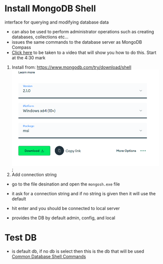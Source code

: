 # Install MongoDB Shell
interface for querying and modifying database data
- can also be used to perform administrator operations such as creating databases, collections etc...
- issues the same commands to the database server as MongoDB Compass
- [Click here](https://www.youtube.com/watch?v=7jH__3ieGS0) to be taken to a video that will show you how to do this. Start at the 4:30 mark


1. Install from: https://www.mongodb.com/try/download/shell
![MongoDB Shell](./images/shell.png);
2. Add connection string
- go to the file desination and open the `mongosh.exe` file
- it ask for a connection string and if no string is given then it will use the default
- hit enter and you should be connected to local server

- provides the DB by default admin, config, and local

# Test DB
- is default db, if no db is select then this is the db that will be used
[Common Database Shell Commands](./SHELLCOMMANDS.md)

